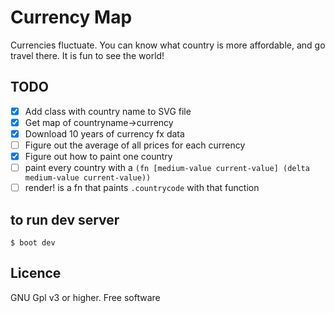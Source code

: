 # Currency Map
Currencies fluctuate. You can know what country is more affordable, and go travel there. It is fun to see the world!

## TODO

- [x] Add class with country name to SVG file
- [x] Get map of countryname->currency
- [x] Download 10 years of currency fx data
- [ ] Figure out the average of all prices for each currency
- [x] Figure out how to paint one country
- [ ] paint every country with a `(fn [medium-value current-value] (delta medium-value current-value))`
- [ ] render! is a fn that paints `.countrycode` with that function

## to run dev server
`$ boot dev`

## Licence
GNU Gpl v3 or higher. Free software
